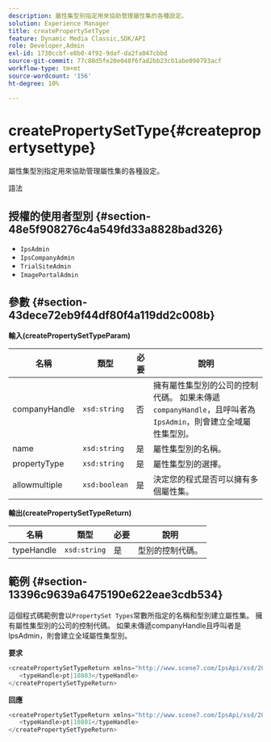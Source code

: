 ```yaml
---
description: 屬性集型別指定用來協助管理屬性集的各種設定。
solution: Experience Manager
title: createPropertySetType
feature: Dynamic Media Classic,SDK/API
role: Developer,Admin
exl-id: 1730ccbf-e8b0-4f92-9daf-da2fa047cbbd
source-git-commit: 77c88d5fe20e048f6fad2bb23cb1abe090793acf
workflow-type: tm+mt
source-wordcount: '156'
ht-degree: 10%

---
```


# createPropertySetType{#createpropertysettype}

屬性集型別指定用來協助管理屬性集的各種設定。

語法

## 授權的使用者型別 {#section-48e5f908276c4a549fd33a8828bad326}

* `IpsAdmin`
* `IpsCompanyAdmin`
* `TrialSiteAdmin`
* `ImagePortalAdmin`

## 參數 {#section-43dece72eb9f44df80f4a119dd2c008b}

**輸入(createPropertySetTypeParam)**

| 名稱 | 類型 | 必要 | 說明 |
|---|---|---|---|
| companyHandle | `xsd:string` | 否 | 擁有屬性集型別的公司的控制代碼。 如果未傳遞`companyHandle`，且呼叫者為`IpsAdmin`，則會建立全域屬性集型別。 |
| name | `xsd:string` | 是 | 屬性集型別的名稱。 |
| propertyType | `xsd:string` | 是 | 屬性集型別的選擇。 |
| allowmultiple | `xsd:boolean` | 是 | 決定您的程式是否可以擁有多個屬性集。 |

**輸出(createPropertySetTypeReturn)**

| 名稱 | 類型 | 必要 | 說明 |
|---|---|---|---|
| typeHandle | `xsd:string` | 是 | 型別的控制代碼。 |

## 範例 {#section-13396c9639a6475190e622eae3cdb534}

這個程式碼範例會以`PropertySet Types`常數所指定的名稱和型別建立屬性集。 擁有屬性集型別的公司的控制代碼。 如果未傳遞companyHandle且呼叫者是IpsAdmin，則會建立全域屬性集型別。

**要求**

```java
<createPropertySetTypeReturn xmlns="http://www.scene7.com/IpsApi/xsd/2008-01-15">
   <typeHandle>pt|10803</typeHandle>
</createPropertySetTypeReturn>
```

**回應**

```java
<createPropertySetTypeReturn xmlns="http://www.scene7.com/IpsApi/xsd/2008-01-15">
   <typeHandle>pt|10801</typeHandle>
</createPropertySetTypeReturn>
```
